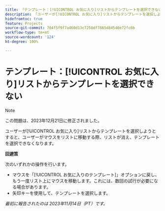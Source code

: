 ```yaml
---
title: 「テンプレート：[!UICONTROL お気に入り]リストからテンプレートを選択できない」
description: 「ユーザーが[!UICONTROL お気に入り]リストからテンプレートを選択しようとすると、ユーザーがマウスをリストに移動する際、リストが消え、テンプレートを選択できなくなります。」
hidefromtoc: true
feature: Projects
source-git-commit: 704f5f9f7a460d13c7258df7865d84540e72fc6b
workflow-type: tm+mt
source-wordcount: '124'
ht-degree: 100%

---
```



# テンプレート：[!UICONTROL お気に入り]リストからテンプレートを選択できない

>[!NOTE]
>
>この問題は、2023年12月21日に修正されました。

ユーザーが[!UICONTROL お気に入り]リストからテンプレートを選択しようとすると、ユーザーがマウスをリストに移動する際、リストが消え、テンプレートを選択できなくなります。

**回避策**

次のいずれかの操作を行います。

* マウスを「[!UICONTROL お気に入りのテンプレート]」オプションに戻し、もう一度リスト上にマウスを移動します。これには、数回の試行が必要になる場合があります。
* 矢印キーを使用して、テンプレートを選択します。

_最初に報告されたのは 2023年11月14日（PT）です。_
